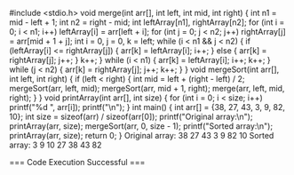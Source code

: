 #include <stdio.h>
void merge(int arr[], int left, int mid, int right) {
    int n1 = mid - left + 1;
    int n2 = right - mid;
    int leftArray[n1], rightArray[n2];
    for (int i = 0; i < n1; i++)
        leftArray[i] = arr[left + i];
    for (int j = 0; j < n2; j++)
        rightArray[j] = arr[mid + 1 + j];
    int i = 0, j = 0, k = left;
    while (i < n1 && j < n2) {
        if (leftArray[i] <= rightArray[j]) {
            arr[k] = leftArray[i];
            i++;
        } else {
            arr[k] = rightArray[j];
            j++;
        }
        k++;
    }
    while (i < n1) {
        arr[k] = leftArray[i];
        i++;
        k++;
    }
    while (j < n2) {
        arr[k] = rightArray[j];
        j++;
        k++;
    }
}
void mergeSort(int arr[], int left, int right) {
    if (left < right) {
        int mid = left + (right - left) / 2;
        mergeSort(arr, left, mid);
        mergeSort(arr, mid + 1, right);
        merge(arr, left, mid, right);
    }
}
void printArray(int arr[], int size) {
    for (int i = 0; i < size; i++)
        printf("%d ", arr[i]);
    printf("\n");
}
int main() {
    int arr[] = {38, 27, 43, 3, 9, 82, 10};
    int size = sizeof(arr) / sizeof(arr[0]);
    printf("Original array:\n");
    printArray(arr, size);
    mergeSort(arr, 0, size - 1);
    printf("Sorted array:\n");
    printArray(arr, size);
    return 0;
}
Original array:
38 27 43 3 9 82 10 
Sorted array:
3 9 10 27 38 43 82 


=== Code Execution Successful ===

